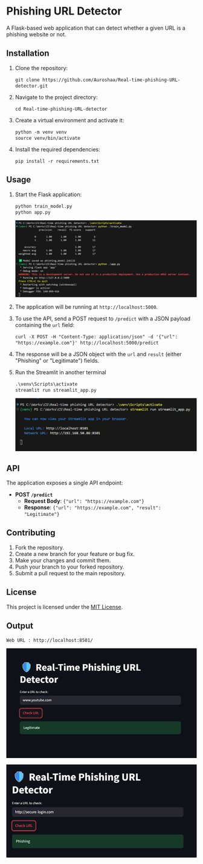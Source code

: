 # Phishing URL Detector

A Flask-based web application that can detect whether a given URL is a phishing website or not.

## Installation

1. Clone the repository:
   ```
   git clone https://github.com/Auroshaa/Real-time-phishing-URL-detector.git
   ```
2. Navigate to the project directory:
   ```
   cd Real-time-phishing-URL-detector
   ```
3. Create a virtual environment and activate it:
   ```
   python -m venv venv
   source venv/bin/activate
   ```
4. Install the required dependencies:
   ```
   pip install -r requirements.txt
   ```

## Usage

1. Start the Flask application:
   ```
   python train_model.py
   python app.py
   ```
   ![alt text](image.png)

2. The application will be running at `http://localhost:5000`.
3. To use the API, send a POST request to `/predict` with a JSON payload containing the `url` field:
   ```
   curl -X POST -H "Content-Type: application/json" -d '{"url": "https://example.com"}' http://localhost:5000/predict
   ```
4. The response will be a JSON object with the `url` and `result` (either "Phishing" or "Legitimate") fields.
5. Run the Streamlit in another terminal
    ```
    .\venv\Scripts\activate
    streamlit run streamlit_app.py
    ```
   ![alt text](image-1.png)
## API

The application exposes a single API endpoint:

- **POST `/predict`**
  - **Request Body**: `{"url": "https://example.com"}`
  - **Response**: `{"url": "https://example.com", "result": "Legitimate"}`

## Contributing

1. Fork the repository.
2. Create a new branch for your feature or bug fix.
3. Make your changes and commit them.
4. Push your branch to your forked repository.
5. Submit a pull request to the main repository.

## License

This project is licensed under the [MIT License](LICENSE).

## Output
```
Web URL : http://localhost:8501/
```

![alt text](image-2.png)

![alt text](image-3.png)
